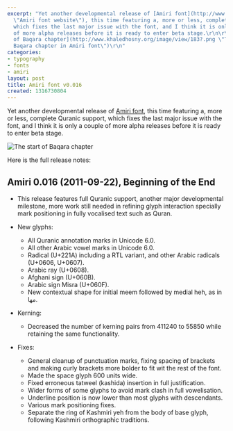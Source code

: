 ```yaml
---
excerpt: "Yet another developmental release of [Amiri font](http://www.amirifont.org
  \"Amiri font website\"), this time featuring a, more or less, complete Quranic support,
  which fixes the last major issue with the font, and I think it is only a couple
  of more alpha releases before it is ready to enter beta stage.\r\n\r\n![The start
  of Baqara chapter](http://www.khaledhosny.org/image/view/183?.png \"The start of
  Baqara chapter in Amiri font\")\r\n"
categories:
- typography
- fonts
- amiri
layout: post
title: Amiri font v0.016
created: 1316730804
---
```

Yet another developmental release of [Amiri font](http://www.amirifont.org "Amiri font website"), this time featuring a, more or less, complete Quranic support, which fixes the last major issue with the font, and I think it is only a couple of more alpha releases before it is ready to enter beta stage.

![The start of Baqara chapter](http://www.khaledhosny.org/image/view/183?.png "The start of Baqara chapter in Amiri font")
<!--break-->
Here is the full release notes:

Amiri 0.016 (2011-09-22), Beginning of the End
----------------------------------------------
* This release features full Quranic support, another major developmental
  milestone, more work still needed in refining glyph interaction specially
  mark positioning in fully vocalised text such as Quran.

* New glyphs:
  - All Quranic annotation marks in Unicode 6.0.
  - All other Arabic vowel marks in Unicode 6.0.
  - Radical (U+221A) including a RTL variant, and other Arabic radicals
    (U+0606, U+0607).
  - Arabic ray (U+0608).
  - Afghani sign (U+060B).
  - Arabic sign Misra (U+060F).
  - New contextual shape for initial meem followed by medial heh, as in مها.

* Kerning:
  - Decreased the number of kerning pairs from 411240 to 55850 while retaining
    the same functionality.

* Fixes:
  - General cleanup of punctuation marks, fixing spacing of brackets and making
    curly brackets more bolder to fit wit the rest of the font.
  - Made the space glyph 600 units wide.
  - Fixed erroneous tatweel (kashida) insertion in full justification.
  - Wider forms of some glyphs to avoid mark clash in full vowelisation.
  - Underline position is now lower than most glyphs with descendants.
  - Various mark positioning fixes.
  - Separate the ring of Kashmiri yeh from the body of base glyph, following
    Kashmiri orthographic traditions.
